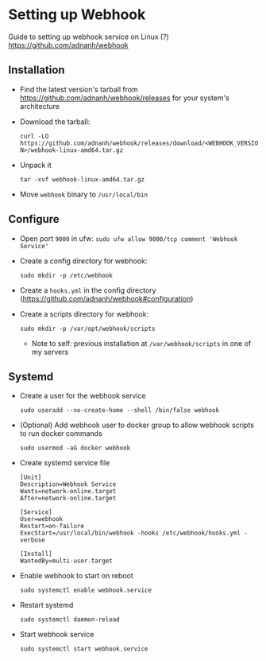 # Setting up Webhook

Guide to setting up webhook service on Linux (?)
https://github.com/adnanh/webhook

## Installation

- Find the latest version's tarball from https://github.com/adnanh/webhook/releases for your system's architecture
- Download the tarball:
   
  `curl -LO https://github.com/adnanh/webhook/releases/download/<WEBHOOK_VERSION>/webhook-linux-amd64.tar.gz`

- Unpack it

  `tar -xvf webhook-linux-amd64.tar.gz`

- Move `webhook` binary to `/usr/local/bin`

## Configure

- Open port `9000` in ufw: `sudo ufw allow 9000/tcp comment 'Webhook Service'`
  
- Create a config directory for webhook: 

  `sudo mkdir -p /etc/webhook`

- Create a `hooks.yml` in the config directory (https://github.com/adnanh/webhook#configuration)
  
- Create a scripts directory for webhook:
  
  `sudo mkdir -p /var/opt/webhook/scripts`

   - Note to self: previous installation at `/var/webhook/scripts` in one of my servers

## Systemd

- Create a user for the webhook service

  `sudo useradd --no-create-home --shell /bin/false webhook`

- (Optional) Add webhook user to docker group to allow webhook scripts to run docker commands

  `sudo usermod -aG docker webhook`

- Create systemd service file

  ```
  [Unit]
  Description=Webhook Service
  Wants=network-online.target
  After=network-online.target

  [Service]
  User=webhook
  Restart=on-failure
  ExecStart=/usr/local/bin/webhook -hooks /etc/webhook/hooks.yml -verbose

  [Install]
  WantedBy=multi-user.target
  ```

- Enable webhook to start on reboot

  `sudo systemctl enable webhook.service`

- Restart systemd 

  `sudo systemctl daemon-reload`

- Start webhook service

  `sudo systemctl start webhook.service`


